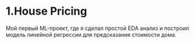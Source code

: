 # 1.House Pricing
Мой первый ML-проект, где я сделал простой EDA анализ и построил модель линейной регрессии для предсказания стоимости дома.

